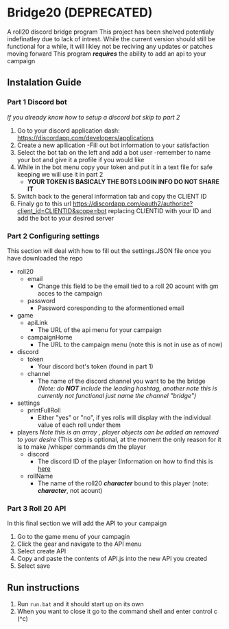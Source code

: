 # Bridge20 (DEPRECATED)
A roll20 discord bridge program
This project has been shelved potentialy indefinatley due to lack of intrest. While the current version should still be functional for a while, it will likley not be reciving any updates or patches moving forward
This program ***requires*** the ability to add an api to your campaign

## Instalation Guide

### Part 1 Discord bot
*If you already know how to setup a discord bot skip to part 2*

1. Go to your discord application dash: https://discordapp.com/developers/applications
2. Create a new apllication
  -Fill out bot information to your satisfaction
3. Select the bot tab on the left and add a bot user
  -remember to name your bot and give it a profile if you would like
4. While in the bot menu copy your token and put it in a text file for safe keeping we will use it in part 2
   - **YOUR TOKEN IS BASICALY THE BOTS LOGIN INFO DO NOT SHARE IT**
5. Switch back to the general information tab and copy the CLIENT ID
6. Finaly go to this url https://discordapp.com/oauth2/authorize?client_id=CLIENTID&scope=bot replacing CLIENTID with your ID and add the bot to your desired server

### Part 2 Configuring settings
This section will deal with how to fill out the settings.JSON file once you have downloaded the repo

* roll20
  - email
    - Change this field to be the email tied to a roll 20 acount with gm acces to the campaign
  - password
    - Password coresponding to the aformentioned email
* game
  - apiLink
    - The URL of the api menu for your campaign
  - campaignHome
    - The URL to the campaign menu (note this is not in use as of now)
 * discord
   - token
     - Your discord bot's token (found in part 1)
   - channel
     - The name of the discord channel you want to be the bridge *(Note: do ***NOT*** include the leading hashtag, another note this is currently not functional just name the channel "bridge")*
* settings
  - printFullRoll
    - Either "yes" or "no", if yes rolls will display with the individual value of each roll under them
* players *Note this is an array , player objects can be added an removed to your desire* (This step is optional, at the moment the only reason for it is to make /whisper commands dm the player
  - discord
    - The discord ID of the player (Information on how to find this is [here](https://support.discordapp.com/hc/en-us/articles/206346498-Where-can-I-find-my-User-Server-Message-ID-)
  - rollName
    - The name of the roll20 ***character*** bound to this player (note: ***character***, not acount)

### Part 3 Roll 20 API
In this final section we will add the API to your campaign

1. Go to the game menu of your campagin
2. Click the gear and navigate to the API menu
3. Select create API
4. Copy and paste the contents of API.js into the new API you created
5. Select save

## Run instructions
1. Run ```run.bat``` and it should start up on its own
2. When you want to close it go to the command shell and enter control c (^c)
